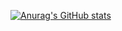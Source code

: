 [![Anurag's GitHub stats](https://github-readme-stats.vercel.app/api?username=lg69420)](https://github.com/anuraghazra/github-readme-stats)
